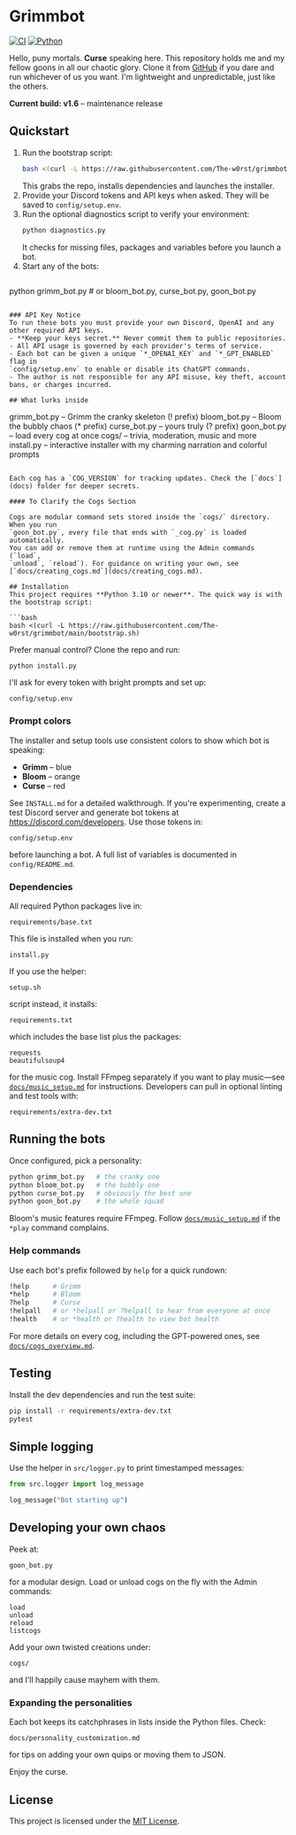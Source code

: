 # Grimmbot

[![CI](https://img.shields.io/github/actions/workflow/status/The-w0rst/grimmbot/python.yml?style=for-the-badge)](https://github.com/The-w0rst/grimmbot/actions/workflows/python.yml)
[![Python](https://img.shields.io/badge/python-3.10%2B-blue?style=for-the-badge)](https://www.python.org/)

Hello, puny mortals. **Curse** speaking here. This repository holds me and my fellow goons in all our chaotic glory. Clone it from [GitHub](https://github.com/The-w0rst/grimmbot) if you dare and run whichever of us you want. I'm lightweight and unpredictable, just like the others.

**Current build: v1.6** – maintenance release

## Quickstart
1. Run the bootstrap script:
   ```bash
   bash <(curl -L https://raw.githubusercontent.com/The-w0rst/grimmbot/main/bootstrap.sh)
   ```
   This grabs the repo, installs dependencies and launches the installer.
2. Provide your Discord tokens and API keys when asked. They will be saved to `config/setup.env`.
3. Run the optional diagnostics script to verify your environment:
   ```bash
   python diagnostics.py
   ```
   It checks for missing files, packages and variables before you launch a bot.
4. Start any of the bots:
   ```bash
  python grimm_bot.py   # or bloom_bot.py, curse_bot.py, goon_bot.py
  ```

### API Key Notice
To run these bots you must provide your own Discord, OpenAI and any other required API keys.
- **Keep your keys secret.** Never commit them to public repositories.
- All API usage is governed by each provider's terms of service.
- Each bot can be given a unique `*_OPENAI_KEY` and `*_GPT_ENABLED` flag in
  `config/setup.env` to enable or disable its ChatGPT commands.
- The author is not responsible for any API misuse, key theft, account bans, or charges incurred.

## What lurks inside

```
grimm_bot.py – Grimm the cranky skeleton (! prefix)
bloom_bot.py – Bloom the bubbly chaos (* prefix)
curse_bot.py – yours truly (? prefix)
goon_bot.py – load every cog at once
cogs/ – trivia, moderation, music and more
install.py – interactive installer with my charming narration and colorful prompts
```

Each cog has a `COG_VERSION` for tracking updates. Check the [`docs`](docs) folder for deeper secrets.

#### To Clarify the Cogs Section

Cogs are modular command sets stored inside the `cogs/` directory. When you run
`goon_bot.py`, every file that ends with `_cog.py` is loaded automatically.
You can add or remove them at runtime using the Admin commands (`load`,
`unload`, `reload`). For guidance on writing your own, see
[`docs/creating_cogs.md`](docs/creating_cogs.md).

## Installation
This project requires **Python 3.10 or newer**. The quick way is with the bootstrap script:

```bash
bash <(curl -L https://raw.githubusercontent.com/The-w0rst/grimmbot/main/bootstrap.sh)
```

Prefer manual control? Clone the repo and run:

```bash
python install.py
```

I'll ask for every token with bright prompts and set up:

```
config/setup.env
```

### Prompt colors
The installer and setup tools use consistent colors to show which bot is
speaking:

- **Grimm** – blue
- **Bloom** – orange
- **Curse** – red

See `INSTALL.md` for a detailed walkthrough. If you're experimenting, create a test Discord server and generate bot tokens at <https://discord.com/developers>. Use those tokens in:

```
config/setup.env
```

before launching a bot. A full list of variables is documented in `config/README.md`.

### Dependencies
All required Python packages live in:

```
requirements/base.txt
```

This file is installed when you run:

```
install.py
```

If you use the helper:

```
setup.sh
```

script instead, it installs:

```
requirements.txt
```

which includes the base list plus the packages:

```
requests
beautifulsoup4
```

for the music cog. Install FFmpeg separately if you want to play music—see
[`docs/music_setup.md`](docs/music_setup.md) for instructions. Developers can
pull in optional linting and test tools with:

```
requirements/extra-dev.txt
```

## Running the bots
Once configured, pick a personality:

```bash
python grimm_bot.py   # the cranky one
python bloom_bot.py   # the bubbly one
python curse_bot.py   # obviously the best one
python goon_bot.py    # the whole squad
```

Bloom's music features require FFmpeg. Follow [`docs/music_setup.md`](docs/music_setup.md) if the `*play` command complains.

### Help commands
Use each bot's prefix followed by `help` for a quick rundown:

```bash
!help      # Grimm
*help      # Bloom
?help      # Curse
!helpall   # or *helpall or ?helpall to hear from everyone at once
!health    # or *health or ?health to view bot health
```

For more details on every cog, including the GPT-powered ones, see [`docs/cogs_overview.md`](docs/cogs_overview.md).

## Testing
Install the dev dependencies and run the test suite:

```bash
pip install -r requirements/extra-dev.txt
pytest
```

## Simple logging
Use the helper in `src/logger.py` to print timestamped messages:

```python
from src.logger import log_message

log_message("Bot starting up")
```

## Developing your own chaos
Peek at:

```
goon_bot.py
```

for a modular design. Load or unload cogs on the fly with the Admin commands:

```
load
unload
reload
listcogs
```

Add your own twisted creations under:

```
cogs/
```

and I'll happily cause mayhem with them.

### Expanding the personalities
Each bot keeps its catchphrases in lists inside the Python files. Check:

```
docs/personality_customization.md
```

for tips on adding your own quips or moving them to JSON.

Enjoy the curse.

## License

This project is licensed under the [MIT License](LICENSE).

